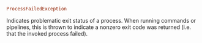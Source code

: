 ```julia
ProcessFailedException
```

Indicates problematic exit status of a process. When running commands or pipelines, this is thrown to indicate a nonzero exit code was returned (i.e. that the invoked process failed).
